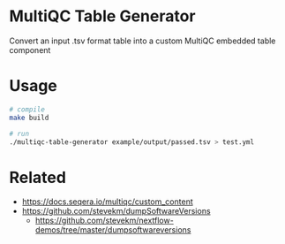 # MultiQC Table Generator

Convert an input .tsv format table into a custom MultiQC embedded table component

# Usage

```bash
# compile
make build

# run
./multiqc-table-generator example/output/passed.tsv > test.yml

```


# Related

- https://docs.seqera.io/multiqc/custom_content
- https://github.com/stevekm/dumpSoftwareVersions
  - https://github.com/stevekm/nextflow-demos/tree/master/dumpsoftwareversions